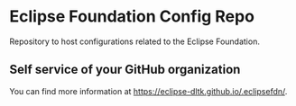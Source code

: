 # Eclipse Foundation Config Repo

Repository to host configurations related to the Eclipse Foundation.

## Self service of your GitHub organization

You can find more information at <https://eclipse-dltk.github.io/.eclipsefdn/>.
